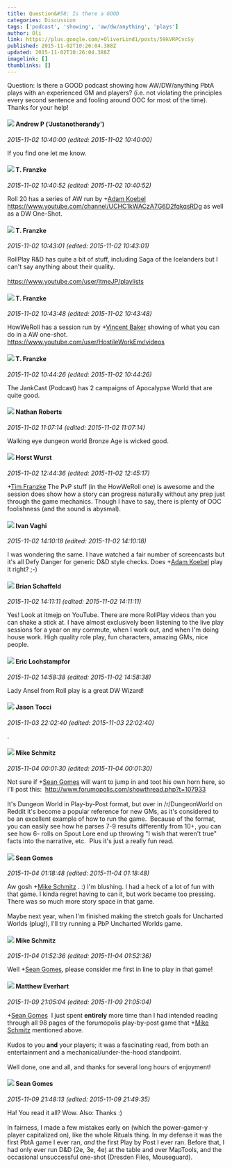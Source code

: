 ```yaml
---
title: Question&#58; Is there a GOOD
categories: Discussion
tags: ['podcast', 'showing', 'aw/dw/anything', 'plays']
author: Oli
link: https://plus.google.com/+OliverLind1/posts/59kVRPCvcSy
published: 2015-11-02T10:26:04.388Z
updated: 2015-11-02T10:26:04.388Z
imagelink: []
thumblinks: []
---
```


Question: Is there a GOOD podcast showing how AW/DW/anything PbtA plays with an experienced GM and players? (i.e. not violating the principles every second sentence and fooling around OOC for most of the time). Thanks for your help!
<div id='comment z123dvbimvaovzu0s220jxljdoylszm5o04'>
  <h4><img src='{{site.baseurl}}//images/avatars/110445880445949654671_photo.jpg'> Andrew P ('Justanotherandy')</h4>
      <p><cite>2015-11-02 10:40:00 (edited: 2015-11-02 10:40:00)</cite></p>
        <p>If you find one let me know.</p>
</div>
        

<div id='comment z123dvbimvaovzu0s220jxljdoylszm5o04'>
  <h4><img src='{{site.baseurl}}//images/avatars/110330901807759406775_photo.jpg'> T. Franzke</h4>
      <p><cite>2015-11-02 10:40:52 (edited: 2015-11-02 10:40:52)</cite></p>
        <p>Roll 20 has a series of AW run by <span class="proflinkWrapper"><span class="proflinkPrefix">+</span><a class="proflink" href="https://plus.google.com/112484087750169360510" oid="112484087750169360510">Adam Koebel</a></span> <br /><a href="https://www.youtube.com/channel/UCHC1kWACzA7G6D2fqkqsRDg" class="ot-anchor">https://www.youtube.com/channel/UCHC1kWACzA7G6D2fqkqsRDg</a> as well as a DW One-Shot. </p>
</div>
        

<div id='comment z123dvbimvaovzu0s220jxljdoylszm5o04'>
  <h4><img src='{{site.baseurl}}//images/avatars/110330901807759406775_photo.jpg'> T. Franzke</h4>
      <p><cite>2015-11-02 10:43:01 (edited: 2015-11-02 10:43:01)</cite></p>
        <p>RollPlay R&amp;D has quite a bit of stuff, including Saga of the Icelanders but I can&#39;t say anything about their quality. <br /><br /><a href="https://www.youtube.com/user/itmeJP/playlists" class="ot-anchor">https://www.youtube.com/user/itmeJP/playlists</a> </p>
</div>
        

<div id='comment z123dvbimvaovzu0s220jxljdoylszm5o04'>
  <h4><img src='{{site.baseurl}}//images/avatars/110330901807759406775_photo.jpg'> T. Franzke</h4>
      <p><cite>2015-11-02 10:43:48 (edited: 2015-11-02 10:43:48)</cite></p>
        <p>HowWeRoll has a session run by <span class="proflinkWrapper"><span class="proflinkPrefix">+</span><a class="proflink" href="https://plus.google.com/118131565520525592332" oid="118131565520525592332">Vincent Baker</a></span> showing of what you can do in a AW one-shot. <br /><a href="https://www.youtube.com/user/HostileWorkEnv/videos" class="ot-anchor">https://www.youtube.com/user/HostileWorkEnv/videos</a> </p>
</div>
        

<div id='comment z123dvbimvaovzu0s220jxljdoylszm5o04'>
  <h4><img src='{{site.baseurl}}//images/avatars/110330901807759406775_photo.jpg'> T. Franzke</h4>
      <p><cite>2015-11-02 10:44:26 (edited: 2015-11-02 10:44:26)</cite></p>
        <p>The JankCast (Podcast) has 2 campaigns of Apocalypse World that are quite good. </p>
</div>
        

<div id='comment z123dvbimvaovzu0s220jxljdoylszm5o04'>
  <h4><img src='{{site.baseurl}}//images/avatars/117646243340764868749_photo.jpg'> Nathan Roberts</h4>
      <p><cite>2015-11-02 11:07:14 (edited: 2015-11-02 11:07:14)</cite></p>
        <p>Walking eye dungeon world Bronze Age is wicked good.</p>
</div>
        

<div id='comment z123dvbimvaovzu0s220jxljdoylszm5o04'>
  <h4><img src='{{site.baseurl}}//images/avatars/100166690471780012764_photo.jpg'> Horst Wurst</h4>
      <p><cite>2015-11-02 12:44:36 (edited: 2015-11-02 12:45:17)</cite></p>
        <p><span class="proflinkWrapper"><span class="proflinkPrefix">+</span><a class="proflink" href="https://plus.google.com/110330901807759406775" oid="110330901807759406775">Tim Franzke</a></span> The PvP stuff (in the HowWeRoll one) is awesome and the session does show how a story can progress naturally without any prep just through the game mechanics. Though I have to say, there is plenty of OOC foolishness (and the sound is abysmal).</p>
</div>
        

<div id='comment z123dvbimvaovzu0s220jxljdoylszm5o04'>
  <h4><img src='{{site.baseurl}}//images/avatars/116670244276636380421_photo.jpg'> Ivan Vaghi</h4>
      <p><cite>2015-11-02 14:10:18 (edited: 2015-11-02 14:10:18)</cite></p>
        <p>I was wondering the same. I have watched a fair number of screencasts but it&#39;s all Defy Danger for generic D&amp;D style checks. Does <span class="proflinkWrapper"><span class="proflinkPrefix">+</span><a class="proflink" href="https://plus.google.com/112484087750169360510" oid="112484087750169360510">Adam Koebel</a></span> play it right? ;-)</p>
</div>
        

<div id='comment z123dvbimvaovzu0s220jxljdoylszm5o04'>
  <h4><img src='{{site.baseurl}}//images/avatars/105981026475592249297_photo.jpg'> Brian Schaffeld</h4>
      <p><cite>2015-11-02 14:11:11 (edited: 2015-11-02 14:11:11)</cite></p>
        <p>Yes! Look at itmejp on YouTube. There are more RollPlay videos than you can shake a stick at. I have almost exclusively been listening to the live play sessions for a year on my commute, when I work out, and when I&#39;m doing house work. High quality role play, fun characters, amazing GMs, nice people.</p>
</div>
        

<div id='comment z123dvbimvaovzu0s220jxljdoylszm5o04'>
  <h4><img src='{{site.baseurl}}//images/avatars/104811112088336879051_photo.jpg'> Eric Lochstampfor</h4>
      <p><cite>2015-11-02 14:58:38 (edited: 2015-11-02 14:58:38)</cite></p>
        <p>Lady Ansel from Roll play is a great DW Wizard!</p>
</div>
        

<div id='comment z123dvbimvaovzu0s220jxljdoylszm5o04'>
  <h4><img src='{{site.baseurl}}//images/avatars/107921460605994366874_photo.jpg'> Jason Tocci</h4>
      <p><cite>2015-11-03 22:02:40 (edited: 2015-11-03 22:02:40)</cite></p>
        <p>.</p>
</div>
        

<div id='comment z123dvbimvaovzu0s220jxljdoylszm5o04'>
  <h4><img src='{{site.baseurl}}//images/avatars/110237584606622650224_photo.jpg'> Mike Schmitz</h4>
      <p><cite>2015-11-04 00:01:30 (edited: 2015-11-04 00:01:30)</cite></p>
        <p>Not sure if <span class="proflinkWrapper"><span class="proflinkPrefix">+</span><a class="proflink" href="https://plus.google.com/109509798379128908797" oid="109509798379128908797">Sean Gomes</a></span> will want to jump in and toot his own horn here, so I&#39;ll post this:  <a href="http://www.forumopolis.com/showthread.php?t=107933" class="ot-anchor">http://www.forumopolis.com/showthread.php?t=107933</a><br /><br />It&#39;s Dungeon World in Play-by-Post format, but over in /r/DungeonWorld on Reddit it&#39;s become a popular reference for new GMs, as it&#39;s considered to be an excellent example of how to run the game.  Because of the format, you can easily see how he parses 7-9 results differently from 10+, you can see how 6- rolls on Spout Lore end up throwing &quot;I wish that weren&#39;t true&quot; facts into the narrative, etc.  Plus it&#39;s just a really fun read.</p>
</div>
        

<div id='comment z123dvbimvaovzu0s220jxljdoylszm5o04'>
  <h4><img src='{{site.baseurl}}//images/avatars/109509798379128908797_photo.jpg'> Sean Gomes</h4>
      <p><cite>2015-11-04 01:18:48 (edited: 2015-11-04 01:18:48)</cite></p>
        <p>Aw gosh <span class="proflinkWrapper"><span class="proflinkPrefix">+</span><a class="proflink" href="https://plus.google.com/110237584606622650224" oid="110237584606622650224">Mike Schmitz</a></span> . :) I&#39;m blushing. I had a heck of a lot of fun with that game. I kinda regret having to can it, but work became too pressing. There was so much more story space in that game.<br /><br />Maybe next year, when I&#39;m finished making the stretch goals for Uncharted Worlds (plug!), I&#39;ll try running a PbP Uncharted Worlds game.</p>
</div>
        

<div id='comment z123dvbimvaovzu0s220jxljdoylszm5o04'>
  <h4><img src='{{site.baseurl}}//images/avatars/110237584606622650224_photo.jpg'> Mike Schmitz</h4>
      <p><cite>2015-11-04 01:52:36 (edited: 2015-11-04 01:52:36)</cite></p>
        <p>Well <span class="proflinkWrapper"><span class="proflinkPrefix">+</span><a class="proflink" href="https://plus.google.com/109509798379128908797" oid="109509798379128908797">Sean Gomes</a></span>, please consider me first in line to play in that game!</p>
</div>
        

<div id='comment z123dvbimvaovzu0s220jxljdoylszm5o04'>
  <h4><img src='{{site.baseurl}}//images/avatars/115610991532630554135_photo.jpg'> Matthew Everhart</h4>
      <p><cite>2015-11-09 21:05:04 (edited: 2015-11-09 21:05:04)</cite></p>
        <p><span class="proflinkWrapper"><span class="proflinkPrefix">+</span><a class="proflink" href="https://plus.google.com/109509798379128908797" oid="109509798379128908797">Sean Gomes</a></span>  I just spent <b>entirely</b> more time than I had intended reading through all 98 pages of the forumopolis play-by-post game that <span class="proflinkWrapper"><span class="proflinkPrefix">+</span><a class="proflink" href="https://plus.google.com/110237584606622650224" oid="110237584606622650224">Mike Schmitz</a></span> mentioned above. <br /><br />Kudos to you <b>and</b> your players; it was a fascinating read, from both an entertainment and a mechanical/under-the-hood standpoint.<br /><br />Well done, one and all, and thanks for several long hours of enjoyment!</p>
</div>
        

<div id='comment z123dvbimvaovzu0s220jxljdoylszm5o04'>
  <h4><img src='{{site.baseurl}}//images/avatars/109509798379128908797_photo.jpg'> Sean Gomes</h4>
      <p><cite>2015-11-09 21:48:13 (edited: 2015-11-09 21:49:35)</cite></p>
        <p>Ha! You read it all? Wow. Also: Thanks :)<br /><br />In fairness, I made a few mistakes early on (which the power-gamer-y player capitalized on), like the whole Rituals thing. In my defense it was the first PbtA game I ever ran, <i>and</i> the first Play by Post I ever ran. Before that, I had only ever run D&amp;D (2e, 3e, 4e) at the table and over MapTools, and the occasional unsuccessful one-shot (Dresden Files, Mouseguard).</p>
</div>
        